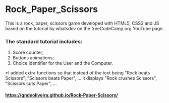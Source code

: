 # Rock_Paper_Scissors

This is a rock, paper, scissors game developed with HTML5, CSS3 and JS based on the tutorial by whatsdev on the freeCodeCamp.org YouTube page.

### The standard tutorial includes:
1. Score counter;
2. Buttons animations;
3. Choice identifier for the User and the Computer.

*I added extra functions so that instead of the text being "Rock beats Scissors", "Scissors beats Paper", ... it displays "Rock crushes Scissors", "Scissors cuts Paper", ...
#### https://gndeoliveira.github.io/Rock-Paper-Scissors/
